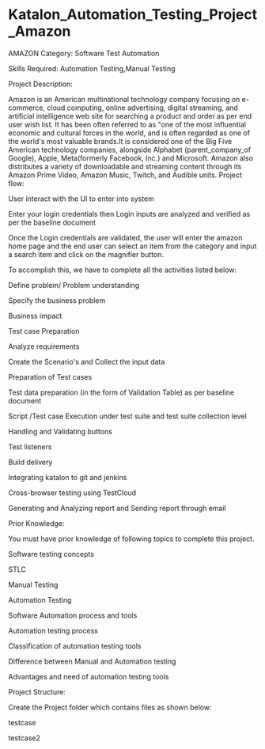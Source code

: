 # Katalon_Automation_Testing_Project_Amazon
AMAZON Category: Software Test Automation

Skills Required: Automation Testing,Manual Testing

Project Description:

Amazon is an American multinational technology company focusing on e-commerce, cloud computing, online advertising, digital streaming, and artificial intelligence web site for searching a product and order as per end user wish list. It has been often referred to as "one of the most influential economic and cultural forces in the world, and is often regarded as one of the world's most valuable brands.It is considered one of the Big Five American technology companies, alongside Alphabet (parent_company_of Google), Apple, Meta(formerly Facebook, Inc.) and Microsoft. Amazon also distributes a variety of downloadable and streaming content through its Amazon Prime Video, Amazon Music, Twitch, and Audible units. Project flow:

User interact with the UI to enter into system

Enter your login credentials then Login inputs are analyzed and verified as per the baseline document

Once the Login credentials are validated, the user will enter the amazon home page and the end user can select an item from the category and input a search item and click on the magnifier button.

To accomplish this, we have to complete all the activities listed below:

Define problem/ Problem understanding

Specify the business problem

Business impact

Test case Preparation

Analyze requirements

Create the Scenario's and Collect the input data

Preparation of Test cases

Test data preparation (in the form of Validation Table) as per baseline document

Script /Test case Execution under test suite and test suite collection level

Handling and Validating buttons

Test listeners

Build delivery

Integrating katalon to git and jenkins

Cross-browser testing using TestCloud

Generating and Analyzing report and Sending report through email

Prior Knowledge:

You must have prior knowledge of following topics to complete this project.

Software testing concepts

STLC

Manual Testing

Automation Testing

Software Automation process and tools

Automation testing process

Classification of automation testing tools

Difference between Manual and Automation testing

Advantages and need of automation testing tools

Project Structure:

Create the Project folder which contains files as shown below:

testcase

testcase2
